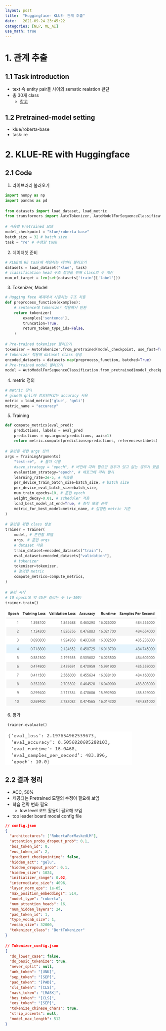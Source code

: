 ```yaml
---
layout: post
title:  "Huggingface- KLUE- 관계 추출"
date:   2021-09-24 23:45:22
categories: [NLP, ML_AI]
use_math: true
---
```


# 1. 관계 추출
## 1.1 Task introduction
* text 속 entity pair들 사이의 sematic realation 판단
* 총 30개 class
    * [참고](https://klue-benchmark.com/tasks/70/data/description)

## 1.2 Pretrained-model setting
* klue/roberta-base
* task: re

# 2. KLUE-RE with Huggingface
## 2.1 Code
1. 라이브러리 불러오기

```python
import numpy as np
import pandas as pd

from datasets import load_dataset, load_metric
from transformers import AutoTokenizer, AutoModelForSequenceClassification, TrainingArguments, Trainer

# 사용할 Pretrained 모델
model_checkpoint = "klue/roberta-base"
batch_size = 32 # batch size
task = "re" # 수행할 task
```

2. 데이터셋 준비

```python
# KLUE에 RE task에 해당하는 데이터 불러오기
datasets = load_dataset("klue", task)
# classification head 구조 설정을 위해 class의 수 계산
num_of_target = len(set(datasets['train']['label']))
```

3. Tokenizer, Model

```python
# Hugging face 예제에서 사용하는 구조 차용
def preprocess_function(examples):
    # sentence에 tokenizer 적용해서 반환
    return tokenizer(
        examples['sentence'],
        truncation=True,
        return_token_type_ids=False,
    )

# Pre-trained tokenizer 불러오기
tokenizer = AutoTokenizer.from_pretrained(model_checkpoint, use_fast=True)
# tokenizer 적용해 dataset class 생성
encoded_datasets = datasets.map(preprocess_function, batched=True)
# Pre-trained model 불러오기
model = AutoModelForSequenceClassification.from_pretrained(model_checkpoint, num_labels=num_of_target)
```

4. metric 정의

```python
# metric 정의
# glue의 qnli에 정의되어있는 accuracy 사용
metric = load_metric('glue', 'qnli')
metric_name = "accuracy"
```

5. Training

```python
def compute_metrics(eval_pred):
    predictions, labels = eval_pred
    predictions = np.argmax(predictions, axis=1)
    return metric.compute(predictions=predictions, references=labels)

# 훈련을 위한 args 정의
args = TrainingArguments(
    "test-re",  # 폴더 이름
    #save_strategy = "epoch", # 버전에 따라 필요한 경우가 있고 없는 경우가 있음
    evaluation_strategy="epoch", # 에포크에 따라 평가
    learning_rate=2e-5, # 학습률
    per_device_train_batch_size=batch_size, # batch size
    per_device_eval_batch_size=batch_size,
    num_train_epochs=10, # 훈련 epoch
    weight_decay=0.01, # scheduler 적용
    load_best_model_at_end=True, # 최적 모델 선택
    metric_for_best_model=metric_name, # 설정한 metric 기준
)

# 훈련을 위한 class 생성
trainer = Trainer(
    model, # 훈련할 모델
    args, # 훈련 args
    # dataset 적용
    train_dataset=encoded_datasets["train"],
    eval_dataset=encoded_datasets["validation"],
    # tokenizer 
    tokenizer=tokenizer,
    # 정의한 metric
    compute_metrics=compute_metrics,
)

# 훈련 시작
# 10 epoch에 약 45분 걸리는 듯 (v-100)
trainer.train()
```

![](/assets/image/ML_AI/kre_1.PNG)

6. 평가

```python
 trainer.evaluate()
```

![](/assets/image/ML_AI/kre_2.PNG)

## 2.2 결과 정리
* ACC, 50%
* 제공되는 Pretrained 모델의 수정이 필요해 보임
* 학습 전략 변화 필요
    * low level 코드 활용이 필요해 보임
* top leader board model config file
```json
// config.json
{
  "architectures": ["RobertaForMaskedLM"],
  "attention_probs_dropout_prob": 0.1,
  "bos_token_id": 0,
  "eos_token_id": 2,
  "gradient_checkpointing": false,
  "hidden_act": "gelu",
  "hidden_dropout_prob": 0.1,
  "hidden_size": 1024,
  "initializer_range": 0.02,
  "intermediate_size": 4096,
  "layer_norm_eps": 1e-05,
  "max_position_embeddings": 514,
  "model_type": "roberta",
  "num_attention_heads": 16,
  "num_hidden_layers": 24,
  "pad_token_id": 1,
  "type_vocab_size": 1,
  "vocab_size": 32000,
  "tokenizer_class": "BertTokenizer"
}

// Tokenizer_config.json
{
  "do_lower_case": false,
  "do_basic_tokenize": true,
  "never_split": null,
  "unk_token": "[UNK]",
  "sep_token": "[SEP]",
  "pad_token": "[PAD]",
  "cls_token": "[CLS]",
  "mask_token": "[MASK]",
  "bos_token": "[CLS]",
  "eos_token": "[SEP]",
  "tokenize_chinese_chars": true,
  "strip_accents": null,
  "model_max_length": 512
}
```